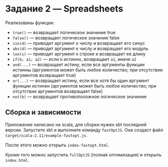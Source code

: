 # Задание 2 — Spreadsheets

Реализованы функции:
 * `true()` — возвращает логическое значение true
 * `false()` — возвращает логическое значение false
 * `sin(d)` — приводит аргумент к числу и возвращает его синус
 * `abs(d)` — приводит аргумент к числу и возвращает его модуль
 * `len(s)` — приводит аргумент к строке и возвращает ее длину
 * `if(b; a1; a2)` — если `b` истинно, возвращает `a1`, иначе `a2`
 * `and(...)` — возвращает истину, если все аргументы функции истинны
                    (аргументов может быть любое количество; при отсутствии аргументов возвращает true)
 * `or(...)` — возвращает истину, если все хотя бы один аргумент функции истинен
                    (аргументов может быть любое количество; при отсутствии аргументов возвращает false)
 * `not(b)` — возвращает противоположное логическое значение

## Сборка и зависимости

Приложение написано на scala, для сборки нужен sbt последней версии.
Запустите sbt и выполните команду `fastOptJS`. Она создаст файл `target/scala-2.11/example-fastopt.js`.

После этого можно открыть `index-fastopt.html`.

Кроме того можно запустить `fullOptJS` (полная оптимизация) и открыть `index.html`.

